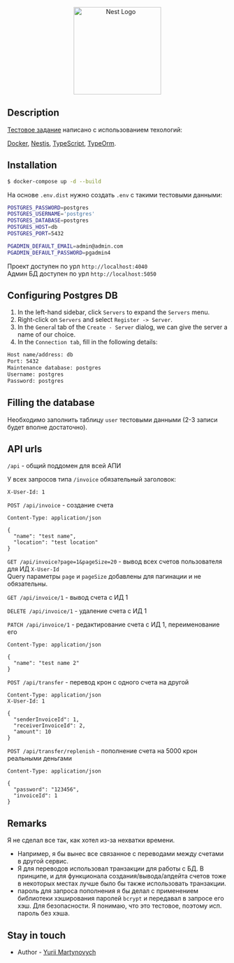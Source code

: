 <p align="center">
  <a href="http://nestjs.com/" target="blank"><img src="https://nestjs.com/img/logo-small.svg" width="200" alt="Nest Logo" /></a>
</p>

[circleci-image]: https://img.shields.io/circleci/build/github/nestjs/nest/master?token=abc123def456
[circleci-url]: https://circleci.com/gh/nestjs/nest

## Description

[Тестовое задание](https://outline.42px.org/s/1af645e0-35bc-4f7d-83f6-f6e85cea9051) написано с использованием техологий:

[Docker](https://www.docker.com/),
[Nestjs](https://docs.nestjs.com/),
[TypeScript](https://www.typescriptlang.org/),
[TypeOrm](https://typeorm.io/). 

## Installation

```bash
$ docker-compose up -d --build
```
На основе `.env.dist` нужно создать `.env` с такими тестовыми данными:

```bash
POSTGRES_PASSWORD=postgres
POSTGRES_USERNAME='postgres'
POSTGRES_DATABASE=postgres
POSTGRES_HOST=db
POSTGRES_PORT=5432

PGADMIN_DEFAULT_EMAIL=admin@admin.com
PGADMIN_DEFAULT_PASSWORD=pgadmin4
```
Проект доступен по урл `http://localhost:4040` <br/>
Админ БД доступен по урл `http://localhost:5050` <br/>

## Configuring Postgres DB

1. In the left-hand sidebar, click `Servers` to expand the `Servers` menu.
2. Right-click on `Servers` and select `Register -> Server`.
3. In the `Genera`l tab of the `Create - Server` dialog, we can give the server a name of our choice.
4. In the `Connection tab`, fill in the following details:

```bash
Host name/address: db
Port: 5432
Maintenance database: postgres
Username: postgres
Password: postgres
```

## Filling the database

Необходимо заполнить таблицу `user` тестовыми данными (2-3 записи будет вполне достаточно).

## API urls

`/api` - общий поддомен для всей АПИ 

У всех запросов типа `/invoice` обязательный заголовок:
```
X-User-Id: 1
```

`POST /api/invoice` - создание счета
```
Content-Type: application/json

{
  "name": "test name",
  "location": "test location"
}
```

`GET /api/invoice?page=1&pageSize=20` - вывод всех счетов пользователя для ИД `X-User-Id` <br/>
Query параметры `page` и `pageSize` добавлены для пагинации и не обязательны.

`GET /api/invoice/1` - вывод счета с ИД 1

`DELETE /api/invoice/1` - удаление счета с ИД 1

`PATCH /api/invoice/1` - редактирование счета с ИД 1, переименование его
```
Content-Type: application/json

{
  "name": "test name 2"
}
``` 

`POST /api/transfer` - перевод крон с одного счета на другой
```
Content-Type: application/json
X-User-Id: 1

{
  "senderInvoiceId": 1,
  "receiverInvoiceId": 2,
  "amount": 10
}
```

`POST /api/transfer/replenish` - пополнение счета на 5000 крон реальными деньгами 
```
Content-Type: application/json

{
  "password": "123456",
  "invoiceId": 1
}
```

## Remarks

Я не сделал все так, как хотел из-за нехватки времени. <br/>
- Например, я бы вынес все связанное с переводами между счетами в другой сервис.
- Я для переводов использовал транзакции для работы с БД.
В принципе, и для функционала создания/вывода/апдейта счетов тоже в некоторых местах лучше было бы также
использовать транзакции.
- пароль для запроса пополнения я бы делал с применением библиотеки хэширования паролей `bcrypt` и передавал в запросе его хэш.
Для безопасности. Я понимаю, что это тестовое, поэтому исп. пароль без хэша.

## Stay in touch

- Author - [Yurii Martynovych](https://github.com/tibetan)

